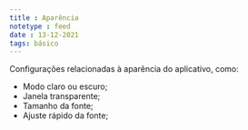 ```yaml
---
title : Aparência
notetype : feed
date : 13-12-2021
tags: básico
---
```


Configurações relacionadas à aparência do aplicativo, como:

- Modo claro ou escuro;
- Janela transparente;
- Tamanho da fonte;
- Ajuste rápido da fonte;
